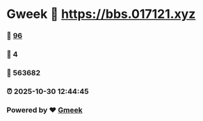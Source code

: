 # Gweek :link: https://bbs.017121.xyz 
### :page_facing_up: [96](https://bbs.017121.xyz/tag.html) 
### :speech_balloon: 4 
### :hibiscus: 563682 
### :alarm_clock: 2025-10-30 12:44:45 
### Powered by :heart: [Gmeek](https://github.com/Meekdai/Gmeek)
